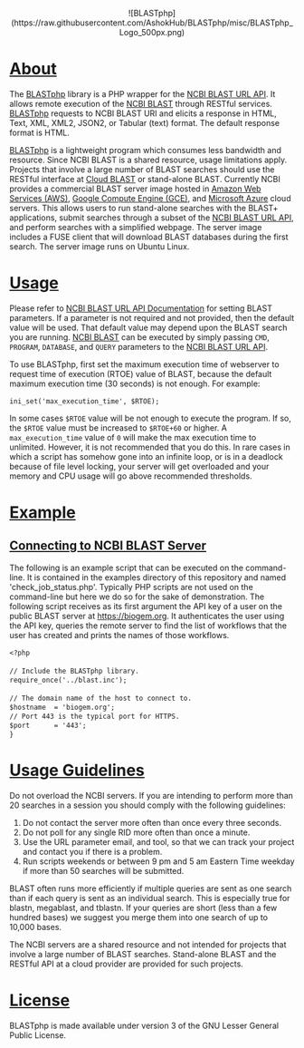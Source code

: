 <p align="center">
![BLASTphp](https://raw.githubusercontent.com/AshokHub/BLASTphp/misc/BLASTphp_Logo_500px.png)
</p>

# [About](https://github.com/AshokHub/BLASTphp/blob/master/README.md)
The [BLASTphp](https://github.com/AshokHub/BLASTphp) library is a PHP wrapper for the [NCBI BLAST URL API](https://ncbi.github.io/blast-cloud/dev/api.html). It allows remote execution of the [NCBI BLAST](https://blast.ncbi.nlm.nih.gov/Blast.cgi) through RESTful services. [BLASTphp](https://github.com/AshokHub/BLASTphp) requests to NCBI BLAST URI and elicits a response in HTML, Text, XML, XML2, JSON2, or Tabular (text) format. The default response format is HTML.

[BLASTphp](https://github.com/AshokHub/BLASTphp) is a lightweight program which consumes less bandwidth and resource. Since NCBI BLAST is a shared resource, usage limitations apply. Projects that involve a large number of BLAST searches should use the RESTful interface at [Cloud BLAST](https://blast.ncbi.nlm.nih.gov/Blast.cgi?CMD=Web&PAGE_TYPE=BlastDocs&DOC_TYPE=CloudBlast) or stand-alone BLAST. Currently NCBI provides a commercial BLAST server image hosted in [Amazon Web Services (AWS)](https://aws.amazon.com/marketplace/pp/B00N44P7L6), [Google Compute Engine (GCE)](https://googlegenomics.readthedocs.org/en/latest/use_cases/run_familiar_tools/ncbiblast.html), and [Microsoft Azure](https://azure.microsoft.com/en-us/marketplace/virtual-machines/all/?term=ncbi-blast) cloud servers. This allows users to run stand-alone searches with the BLAST+ applications, submit searches through a subset of the [NCBI BLAST URL API](https://ncbi.github.io/blast-cloud/dev/api.html), and perform searches with a simplified webpage. The server image includes a FUSE client that will download BLAST databases during the first search. The server image runs on Ubuntu Linux.

# [Usage](https://ncbi.github.io/blast-cloud/doc/running-web-blast.html)
Please refer to [NCBI BLAST URL API Documentation](https://ncbi.github.io/blast-cloud/dev/api.html) for setting BLAST parameters. If a parameter is not required and not provided, then the default value will be used. That default value may depend upon the BLAST search you are running. [NCBI BLAST](https://blast.ncbi.nlm.nih.gov/Blast.cgi) can be executed by simply passing `CMD`, `PROGRAM`, `DATABASE`, and `QUERY` parameters to the [NCBI BLAST URL API](https://ncbi.github.io/blast-cloud/dev/api.html).

To use BLASTphp, first set the maximum execution time of webserver to request time of execution (RTOE) value of BLAST, because the default maximum execution time (30 seconds) is not enough. For example:

    ini_set('max_execution_time', $RTOE);

In some cases `$RTOE` value will be not enough to execute the program. If so, the `$RTOE` value must be increased to `$RTOE+60` or higher. A `max_execution_time` value of `0` will make the max execution time to unlimited. However, it is not recommended that you do this. In rare cases in which a script has somehow gone into an infinite loop, or is in a deadlock because of file level locking, your server will get overloaded and your memory and CPU usage will go above recommended thresholds.

# [Example](https://github.com/AshokHub/BLASTphp#example)
## [Connecting to NCBI BLAST Server](https://github.com/AshokHub/BLASTphp#connecting-to-ncbi-blast-server)
The following is an example script that can be executed on the command-line. It is contained in the examples directory of this repository and named 'check_job_status.php'.  Typically PHP scripts are not used on the command-line but here we do so for the sake of demonstration.  The following script receives as its first argument the API key of a user on the public BLAST server at https://biogem.org.  It authenticates the user using the API key, queries the remote server to find the list of workflows that the user has created and prints the names of those workflows.

    <?php
    
    // Include the BLASTphp library.
    require_once('../blast.inc');
    
    // The domain name of the host to connect to.
    $hostname  = 'biogem.org';
    // Port 443 is the typical port for HTTPS.
    $port      = '443';
    }

# [Usage Guidelines](https://blast.ncbi.nlm.nih.gov/Blast.cgi?CMD=Web&PAGE_TYPE=BlastDocs&DOC_TYPE=DeveloperInfo)
Do not overload the NCBI servers. If you are intending to perform more than 20 searches in a session you should comply with the following guidelines:

1. Do not contact the server more often than once every three seconds.
2. Do not poll for any single RID more often than once a minute.
3. Use the URL parameter email, and tool, so that we can track your project and contact you if there is a problem.
4. Run scripts weekends or between 9 pm and 5 am Eastern Time weekday if more than 50 searches will be submitted.

BLAST often runs more efficiently if multiple queries are sent as one search than if each query is sent as an individual search. This is especially true for blastn, megablast, and tblastn. If your queries are short (less than a few hundred bases) we suggest you merge them into one search of up to 10,000 bases.

The NCBI servers are a shared resource and not intended for projects that involve a large number of BLAST searches. Stand-alone BLAST and the RESTful API at a cloud provider are provided for such projects.
	
# [License](https://github.com/AshokHub/BLASTphp/blob/master/LICENSE)
BLASTphp is made available under version 3 of the GNU Lesser General Public License.
